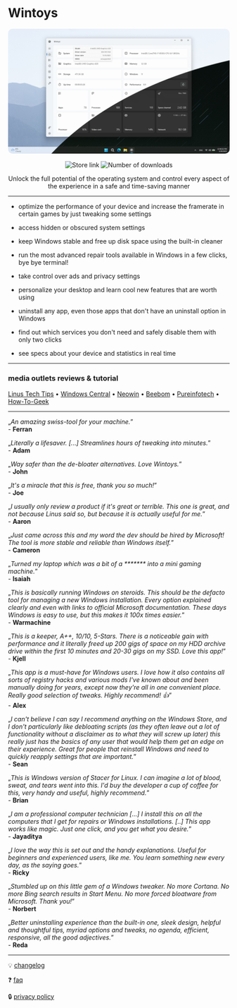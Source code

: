 <p align="center" style="text-align: center;" markdown="1">
  
# Wintoys

</p>

<img style="border-radius:10px" src="assets/main.png" alt="Home screenshot" />

<p align="center" style="text-align: center;">
  <a style="text-decoration:none" href="https://apps.microsoft.com/detail/9P8LTPGCBZXD" target="_blank">
    <img src="https://img.shields.io/badge/Microsoft%20Store-Download-blue" alt="Store link" />
  </a>
  <a style="text-decoration:none;pointer-events:none;" target="_blank">
    <img src="https://img.shields.io/badge/1M-blue" alt="Number of downloads" />
  </a>
</p>

<p align="center" style="text-align: center;">
  Unlock the full potential of the operating system and control every aspect of the experience in a safe and time-saving manner
</p>

___

- optimize the performance of your device and increase the framerate in certain games by just tweaking some settings
  
- access hidden or obscured system settings

- keep Windows stable and free up disk space using the built-in cleaner

- run the most advanced repair tools available in Windows in a few clicks, bye bye terminal!

- take control over ads and privacy settings

- personalize your desktop and learn cool new features that are worth using

- uninstall any app, even those apps that don't have an uninstall option in Windows

- find out which services you don't need and safely disable them with only two clicks
  
- see specs about your device and statistics in real time

___

<p align="center" style="text-align: center;" markdown="1">
  
  ### media outlets reviews & tutorial
  
</p>

<p align="center" style="text-align: center;" markdown="1">
  
  [Linus Tech Tips](https://youtu.be/0EtgwIajVqs?si=4ePAr8rZ_9EzwrRT&t=347) • [Windows Central](https://www.windowscentral.com/software-apps/wintoys-streamlined-bloatware-removal-and-quick-system-tweaks) • [Neowin](https://www.neowin.net/news/wintoys-offers-a-safe-and-easy-way-to-debloat-optimize-tweak-and-repair-windows-11) • [Beebom](https://beebom.com/wintoys-every-windows-power-user-should-use) • [Pureinfotech](https://pureinfotech.com/wintoys-optimize-speed-up-windows-11) • [How-To-Geek](https://www.howtogeek.com/i-use-this-free-tool-as-my-go-to-solution-for-most-of-my-windows-needs)
  
</p>

___

„_An amazing swiss-tool for your machine._”\
\- **Ferran**

„_Literally a lifesaver. [...] Streamlines hours of tweaking into minutes._”\
\- **Adam**

„_Way safer than the de-bloater alternatives. Love Wintoys._”\
\- **John**

„_It's a miracle that this is free, thank you so much!_”\
\- **Joe**

„_I usually only review a product if it's great or terrible. This one is great, and not because Linus said so, but because it is actually useful for me._”\
\- **Aaron**

„_Just came across this and my word the dev should be hired by Microsoft! The tool is more stable and reliable than Windows itself._”\
\- **Cameron**

„_Turned my laptop which was a bit of a ******* into a mini gaming machine._”\
\- **Isaiah**

„_This is basically running Windows on steroids. This should be the defacto tool for managing a new Windows installation. Every option explained clearly and even with links to official Microsoft documentation. These days Windows is easy to use, but this makes it 100x times easier._”\
\- **Warmachine**

„_This is a keeper, A++, 10/10, 5-Stars. There is a noticeable gain with performance and it literally freed up 200 gigs of space on my HDD archive drive within the first 10 minutes and 20-30 gigs on my SSD. Love this app!_”\
\- **Kjell**

„_This app is a must-have for Windows users. I love how it also contains all sorts of registry hacks and various mods I've known about and been manually doing for years, except now they're all in one convenient place. Really good selection of tweaks. Highly recommend! 👍_”\
\- **Alex**

„_I can't believe I can say I recommend anything on the Windows Store, and I don't particularly like debloating scripts (as they often leave out a lot of functionality without a disclaimer as to what they will screw up later) this really just has the basics of any user that would help them get an edge on their experience. Great for people that reinstall Windows and need to quickly reapply settings that are important._”\
\- **Sean**

„_This is Windows version of Stacer for Linux. I can imagine a lot of blood, sweat, and tears went into this. I'd buy the developer a cup of coffee for this, very handy and useful, highly recommend._”\
\- **Brian**

„_I am a professional computer technician [...] I install this on all the computers that I get for repairs or Windows installations. [..] This app works like magic. Just one click, and you get what you desire._”\
\- **Jayaditya**

„_I love the way this is set out and the handy explanations. Useful for beginners and experienced users, like me. You learn something new every day, as the saying goes._”\
\- **Ricky**

„_Stumbled up on this little gem of a Windows tweaker. No more Cortana. No more Bing search results in Start Menu. No more forced bloatware from Microsoft. Thank you!_”\
\- **Norbert**

„_Better uninstalling experience than the built-in one, sleek design, helpful and thoughtful tips, myriad options and tweaks, no agenda, efficient, responsive, all the good adjectives._”\
\- **Reda**

___

💡 [changelog](changelog.md)

❓ [faq](faq.md)

🔒 [privacy policy](privacy.md)

